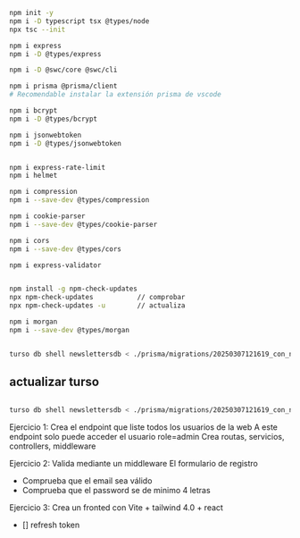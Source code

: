 ```bash
npm init -y
npm i -D typescript tsx @types/node
npx tsc --init

npm i express
npm i -D @types/express

npm i -D @swc/core @swc/cli 

npm i prisma @prisma/client 
# Recomendable instalar la extensión prisma de vscode

npm i bcrypt
npm i -D @types/bcrypt

npm i jsonwebtoken
npm i -D @types/jsonwebtoken


npm i express-rate-limit
npm i helmet

npm i compression
npm i --save-dev @types/compression

npm i cookie-parser
npm i --save-dev @types/cookie-parser

npm i cors
npm i --save-dev @types/cors

npm i express-validator


npm install -g npm-check-updates
npx npm-check-updates           // comprobar
npx npm-check-updates -u        // actualiza

npm i morgan
npm i --save-dev @types/morgan


turso db shell newslettersdb < ./prisma/migrations/20250307121619_con_newsletters/migration.sql

```
## actualizar turso
```bash

turso db shell newslettersdb < ./prisma/migrations/20250307121619_con_newsletters/migration.sql

```


Ejercicio 1:
Crea el endpoint que liste todos los usuarios de la web
A este endpoint solo puede acceder el usuario role=admin
Crea routas, servicios, controllers, middleware


Ejercicio 2:
Valida mediante un middleware
El formulario de registro
- Comprueba que el email sea válido
- Comprueba que el password se de minimo 4 letras


Ejercicio 3:
Crea un fronted con Vite + tailwind 4.0 + react



- [] refresh token
